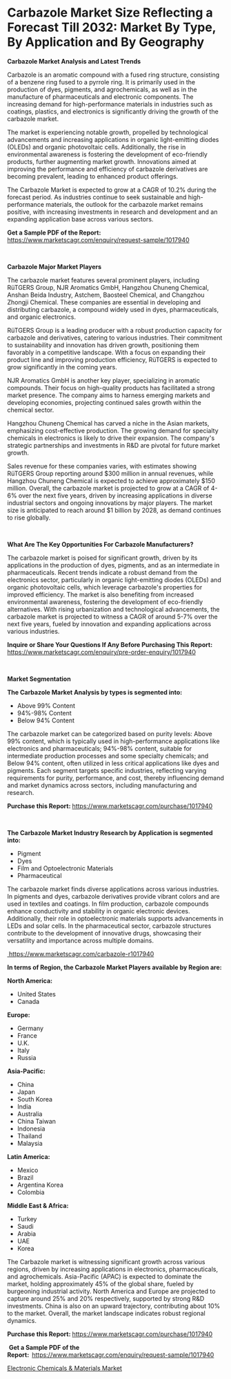 <p><h1>Carbazole Market Size Reflecting a Forecast Till 2032: Market By Type, By Application and By Geography</h1></p><p><strong>Carbazole Market Analysis and Latest Trends</strong></p>
<p><p>Carbazole is an aromatic compound with a fused ring structure, consisting of a benzene ring fused to a pyrrole ring. It is primarily used in the production of dyes, pigments, and agrochemicals, as well as in the manufacture of pharmaceuticals and electronic components. The increasing demand for high-performance materials in industries such as coatings, plastics, and electronics is significantly driving the growth of the carbazole market.</p><p>The market is experiencing notable growth, propelled by technological advancements and increasing applications in organic light-emitting diodes (OLEDs) and organic photovoltaic cells. Additionally, the rise in environmental awareness is fostering the development of eco-friendly products, further augmenting market growth. Innovations aimed at improving the performance and efficiency of carbazole derivatives are becoming prevalent, leading to enhanced product offerings. </p><p>The Carbazole Market is expected to grow at a CAGR of 10.2% during the forecast period. As industries continue to seek sustainable and high-performance materials, the outlook for the carbazole market remains positive, with increasing investments in research and development and an expanding application base across various sectors.</p></p>
<p><strong>Get a Sample PDF of the Report:&nbsp;</strong> <a href="https://www.marketscagr.com/enquiry/request-sample/1017940?utm_campaign=3032&utm_medium=2&utm_source=Github&utm_content=ia&utm_term=21032025&utm_id=carbazole">https://www.marketscagr.com/enquiry/request-sample/1017940</a></p>
<p>&nbsp;</p>
<p><strong>Carbazole Major Market Players</strong></p>
<p><p>The carbazole market features several prominent players, including RüTGERS Group, NJR Aromatics GmbH, Hangzhou Chuneng Chemical, Anshan Beida Industry, Astchem, Baosteel Chemical, and Changzhou Zhongji Chemical. These companies are essential in developing and distributing carbazole, a compound widely used in dyes, pharmaceuticals, and organic electronics.</p><p>RüTGERS Group is a leading producer with a robust production capacity for carbazole and derivatives, catering to various industries. Their commitment to sustainability and innovation has driven growth, positioning them favorably in a competitive landscape. With a focus on expanding their product line and improving production efficiency, RüTGERS is expected to grow significantly in the coming years.</p><p>NJR Aromatics GmbH is another key player, specializing in aromatic compounds. Their focus on high-quality products has facilitated a strong market presence. The company aims to harness emerging markets and developing economies, projecting continued sales growth within the chemical sector.</p><p>Hangzhou Chuneng Chemical has carved a niche in the Asian markets, emphasizing cost-effective production. The growing demand for specialty chemicals in electronics is likely to drive their expansion. The company's strategic partnerships and investments in R&D are pivotal for future market growth.</p><p>Sales revenue for these companies varies, with estimates showing RüTGERS Group reporting around $300 million in annual revenues, while Hangzhou Chuneng Chemical is expected to achieve approximately $150 million. Overall, the carbazole market is projected to grow at a CAGR of 4-6% over the next five years, driven by increasing applications in diverse industrial sectors and ongoing innovations by major players. The market size is anticipated to reach around $1 billion by 2028, as demand continues to rise globally.</p></p>
<p>&nbsp;</p>
<p><strong>What Are The Key Opportunities For Carbazole Manufacturers?</strong></p>
<p><p>The carbazole market is poised for significant growth, driven by its applications in the production of dyes, pigments, and as an intermediate in pharmaceuticals. Recent trends indicate a robust demand from the electronics sector, particularly in organic light-emitting diodes (OLEDs) and organic photovoltaic cells, which leverage carbazole's properties for improved efficiency. The market is also benefiting from increased environmental awareness, fostering the development of eco-friendly alternatives. With rising urbanization and technological advancements, the carbazole market is projected to witness a CAGR of around 5-7% over the next five years, fueled by innovation and expanding applications across various industries.</p></p>
<p><strong>Inquire or Share Your Questions If Any Before Purchasing This Report:</strong> <a href="https://www.marketscagr.com/enquiry/pre-order-enquiry/1017940?utm_campaign=3032&utm_medium=2&utm_source=Github&utm_content=ia&utm_term=21032025&utm_id=carbazole">https://www.marketscagr.com/enquiry/pre-order-enquiry/1017940</a></p>
<p>&nbsp;</p>
<p><strong>Market Segmentation</strong></p>
<p><strong>The Carbazole Market Analysis by types is segmented into:</strong></p>
<p><ul><li>Above 99% Content</li><li>94%-98% Content</li><li>Below 94% Content</li></ul></p>
<p><p>The carbazole market can be categorized based on purity levels: Above 99% content, which is typically used in high-performance applications like electronics and pharmaceuticals; 94%-98% content, suitable for intermediate production processes and some specialty chemicals; and Below 94% content, often utilized in less critical applications like dyes and pigments. Each segment targets specific industries, reflecting varying requirements for purity, performance, and cost, thereby influencing demand and market dynamics across sectors, including manufacturing and research.</p></p>
<p><strong>Purchase this Report:&nbsp;</strong><a href="https://www.marketscagr.com/purchase/1017940?utm_campaign=3032&utm_medium=2&utm_source=Github&utm_content=ia&utm_term=21032025&utm_id=carbazole">https://www.marketscagr.com/purchase/1017940</a></p>
<p>&nbsp;</p>
<p><strong>The Carbazole Market Industry Research by Application is segmented into:</strong></p>
<p><ul><li>Pigment</li><li>Dyes</li><li>Film and Optoelectronic Materials</li><li>Pharmaceutical</li></ul></p>
<p><p>The carbazole market finds diverse applications across various industries. In pigments and dyes, carbazole derivatives provide vibrant colors and are used in textiles and coatings. In film production, carbazole compounds enhance conductivity and stability in organic electronic devices. Additionally, their role in optoelectronic materials supports advancements in LEDs and solar cells. In the pharmaceutical sector, carbazole structures contribute to the development of innovative drugs, showcasing their versatility and importance across multiple domains.</p></p>
<p><a href="https://www.marketscagr.com/carbazole-r1017940?utm_campaign=3032&utm_medium=2&utm_source=Github&utm_content=ia&utm_term=21032025&utm_id=carbazole">&nbsp;https://www.marketscagr.com/carbazole-r1017940</a></p>
<p><strong>In terms of Region, the Carbazole Market Players available by Region are:</strong></p>
<p>
    <p> <strong> North America: </strong>
        <ul>
            <li>United States</li>
            <li>Canada</li>
        </ul>
        </p> 
    <p> <strong> Europe: </strong>
        <ul>
            <li>Germany</li>
            <li>France</li>
            <li>U.K.</li>
            <li>Italy</li>
            <li>Russia</li>
        </ul>
        </p> 
    <p> <strong> Asia-Pacific: </strong>
        <ul>
            <li>China</li>
            <li>Japan</li>
            <li>South Korea</li>
            <li>India</li>
            <li>Australia</li>
            <li>China Taiwan</li>
            <li>Indonesia</li>
            <li>Thailand</li>
            <li>Malaysia</li>
        </ul>
        </p> 
    <p> <strong> Latin America: </strong>
        <ul>
            <li>Mexico</li>
            <li>Brazil</li>
            <li>Argentina Korea</li>
            <li>Colombia</li>
        </ul>
        </p> 
    <p> <strong> Middle East & Africa: </strong>
        <ul>
            <li>Turkey</li>
            <li>Saudi</li>
            <li>Arabia</li>
            <li>UAE</li>
            <li>Korea</li>
        </ul>
    </p>
    </p>
<p><p>The Carbazole market is witnessing significant growth across various regions, driven by increasing applications in electronics, pharmaceuticals, and agrochemicals. Asia-Pacific (APAC) is expected to dominate the market, holding approximately 45% of the global share, fueled by burgeoning industrial activity. North America and Europe are projected to capture around 25% and 20% respectively, supported by strong R&D investments. China is also on an upward trajectory, contributing about 10% to the market. Overall, the market landscape indicates robust regional dynamics.</p></p>
<p><strong>Purchase this Report: </strong><a href="https://www.marketscagr.com/purchase/1017940?utm_campaign=3032&utm_medium=2&utm_source=Github&utm_content=ia&utm_term=21032025&utm_id=carbazole">https://www.marketscagr.com/purchase/1017940</a></p>
<p>&nbsp;<strong>Get a Sample PDF of the Report:&nbsp;&nbsp;</strong><a href="https://www.marketscagr.com/enquiry/request-sample/1017940?utm_campaign=3032&utm_medium=2&utm_source=Github&utm_content=ia&utm_term=21032025&utm_id=carbazole">https://www.marketscagr.com/enquiry/request-sample/1017940</a></p>
<p><strong></strong></p>
<p><p><a href="https://github.com/ridchycarlas/Market-Research-Report-List-1/blob/main/electronic-chemicals-materials-market.md?utm_campaign=3032&utm_medium=2&utm_source=Github&utm_content=ia&utm_term=21032025&utm_id=carbazole">Electronic Chemicals & Materials Market</a></p></p>